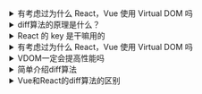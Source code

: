 <details>
  <summary>有考虑过为什么 React，Vue 使用 Virtual DOM 吗</summary>
  <div>
    减少不必要的渲染，只更新涉及的组件。支持跨平台的编译。
  </div>
</details>

<details>
  <summary>diff算法的原理是什么？</summary>
  <div>两个VDOM Tree逐一进行比较，比如说key，tag还是其他属性，判断是否可以复用，标记这个组件是需要销毁，需要更新，还是添加到DOM，这个过程也就是所谓的diff过程。</div>
</details>

<details>
  <summary>React 的 key 是干嘛用的</summary>
  <div>key用来标记列表，或者说并列的同一个组件实例，需要在同级元素中具有唯一性。Diff的过程会借助key判断元素是新建还是变更，以更好的复用原有的内容。</div>
</details>

<details>
  <summary>有考虑过为什么 React，Vue 使用 Virtual DOM 吗</summary>
  <div>
    减少不必要的渲染，只更新涉及的组件。支持跨平台的编译。
  </div>
</details>

<details>
  <summary>VDOM一定会提高性能吗</summary>
  <div>不一定，还要考虑设计实现的结构。VDOM不一定会提高性能，但是通过VDOM，可以做一些智能的管理，比如批量更新。能够更灵活地控制页面的刷新，减少渲染次数，但不一定提高了性能，diff本身也是有代价的，但是一般而言，会更好或者不差于直接操作DOM。</div>
  <div>设备资源是发展的，虚拟DOM的作用，也许更多的在于开发体验，研发效率，不用去直接操作DOM，同时通过VDOM这样的结构能够做很多更新视图之外的优化和管理。</div>
</details>

<details>
  <summary>简单介绍diff算法</summary>
  <div>根据新的数据值，生成新的一个VDOM树，所谓的VDOM树，不管怎样，都只是一个DOM的另一种描述，然后多了很多附加的属性。diff算法就是比较每一个节点，简单来说，会比较...</div>
</details>

<details>
  <summary>Vue和React的diff算法的区别</summary>
  <div>diff算法的基本过程是一致的，必然少不了触发更新，比较和生成补丁，应用补丁的过程。</div>
</details>
